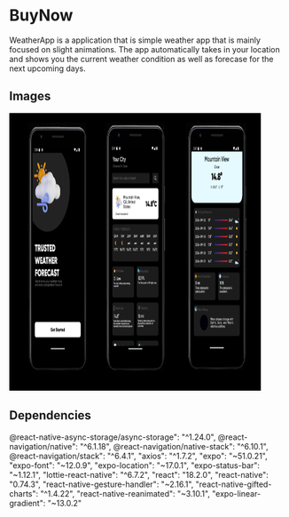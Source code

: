 # BuyNow

WeatherApp is a application that is simple weather app that is mainly focused on slight animations.
The app automatically takes in your location and shows you the current weather condition as well as forecase for the next upcoming days.



## Images
<img src="https://github.com/SidhardhJoe/WeatherAppNew/blob/main/assets/bg.png" width="90%" height="500" /> 



## Dependencies 
@react-native-async-storage/async-storage": "^1.24.0",
@react-navigation/native": "^6.1.18",
@react-navigation/native-stack": "^6.10.1",
@react-navigation/stack": "^6.4.1",
"axios": "^1.7.2",
"expo": "~51.0.21",
"expo-font": "~12.0.9",
"expo-location": "~17.0.1",
"expo-status-bar": "~1.12.1",
"lottie-react-native": "^6.7.2",
"react": "18.2.0",
"react-native": "0.74.3",
"react-native-gesture-handler": "~2.16.1",
"react-native-gifted-charts": "^1.4.22",
"react-native-reanimated": "~3.10.1",
"expo-linear-gradient": "~13.0.2"

